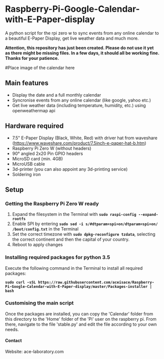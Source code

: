 # Raspberry-Pi-Google-Calendar-with-E-Paper-display
A python script for the rpi zero w to sync events from any online calendar to a beautiful E-Paper Display, get live weather data and much more. 

**Attention, this repository has just been created. Please do not use it yet as there might be missing files. In a few days, it should all be working fine. Thanks for your patience.**

#Place image of the calendar here

## Main features
* Display the date and a full monthly calendar
* Syncronise events from any online calendar (like google, yahoo etc.)
* Get live weather data (including temperature, humidity, etc.) using openweathermap api

## Hardware required
* 7.5" E-Paper Display (Black, White, Red) with driver hat from waveshare (https://www.waveshare.com/product/7.5inch-e-paper-hat-b.htm)
* Raspberry Pi Zero W (without headers)
* 90° angled 2x20 Pin GPIO headers
* MicroSD card (min. 4GB)
* MicroUSB cable
* 3d-printer (you can also appoint any 3d-printing service)
* Soldering iron

## Setup

### Getting the Raspberry Pi Zero W ready
1. Expand the filesystem in the Terminal with **`sudo raspi-config --expand-rootfs`**
2. Enable SPI by entering **`sudo sed -i s/#dtparam=spi=on/dtparam=spi=on/ /boot/config.txt`** in the Terminal
3. Set the correct timezone with **`sudo dpkg-reconfigure tzdata`**, selecting the correct continent and then the capital of your country.
4. Reboot to apply changes

### Installing required packages for python 3.5
Execute the following command in the Terminal to install all required packages:

**`sudo curl -sSL https://raw.githubusercontent.com/aceisace/Raspberry-Pi-Google-Calendar-with-E-Paper-display/master/Packages-installer | bash`**

### Customising the main script
Once the packages are installed, you can copy the 'Calendar' folder from this directory to the 'Home' folder of the 'Pi' user on the raspberry pi. From there, navigate to the file 'stable.py' and edit the file according to your own needs.








#### Contact
Website: ace-laboratory.com

